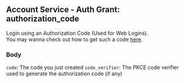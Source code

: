 ## Account Service - Auth Grant: authorization_code

Login using an Authorization Code (Used for Web Logins). <br/>
You may wanna check out how to get such a code [here](../../../Web/Id/Auth/AuthorizationCode.md).

### Body

`code`: The code you just created
`code_verifier`: The PKCE code verifier used to generate the authorization code (if any)
